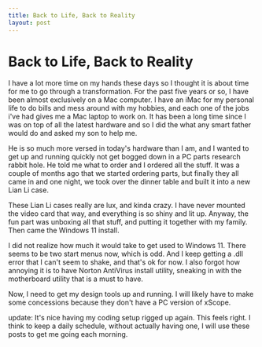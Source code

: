 ```yaml
---
title: Back to Life, Back to Reality
layout: post
---
```


# Back to Life, Back to Reality


I have a lot more time on my hands these days so I thought it is about time for me to go through a transformation. For the past five years or so, I have been almost exclusively on a Mac computer. I have an iMac for my personal life to do bills and mess around with my hobbies, and each one of the jobs i've had gives me a Mac laptop to work on. It has been a long time since I was on top of all the latest hardware and so I did the what any smart father would do and asked my son to help me. 

He is so much more versed in today's hardware than I am, and I wanted to get up and running quickly not get bogged down in a PC parts research rabbit hole. He told me what to order and I ordered all the stuff. It was a couple of months ago that we started ordering parts, but finally they all came in and one night, we took over the dinner table and built it into a new Lian Li case.

These Lian Li cases really are lux, and kinda crazy. I have never mounted the video card that way, and everything is so shiny and lit up. Anyway, the fun part was unboxing all that stuff, and putting it together with my family. Then came the Windows 11 install. 

I did not realize how much it would take to get used to Windows 11. There seems to be two start menus now, which is odd. And I keep getting a .dll error that I can't seem to shake, and that's ok for now. I also forgot how annoying it is to have Norton AntiVirus install utility, sneaking in with the motherboard utility that is a must to have.   

Now, I need to get my design tools up and running. I will likely have to make some concessions because they don't have a PC version of xScope. 

update: It's nice having my coding setup rigged up again. This feels right. I think to keep a daily schedule, without actually having one, I will use these posts to get me going each morning. 